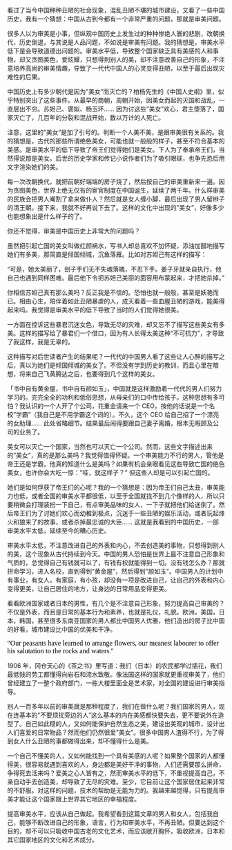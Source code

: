看过了当今中国种种丑陋的社会现象，混乱丑陋不堪的城市建设，又看了一些中国历史，我有一个猜想：中国从古到今都有一个非常严重的问题，那就是审美问题。

很多人以为审美是小事，但纵观中国历史上发生过的种种惨绝人寰的悲剧，改朝换代，历史倒退，与其说是人品问题，不如说是审美有问题。我的猜想是，审美水平低下是会导致道德出问题的。审美水平低，导致整个国家缺乏具有美感的人和事物，却又贪图美色，爱炫耀，只想得到别人的美，却不注意改善自己的形象，不注意培养高尚的审美情趣，导致了一代代中国人的心灵变得丑陋，以至于最后出现灾难性的后果。

中国历史上有多少朝代是因为”美女”而灭亡的？柏杨先生的《中国人史纲》里，似乎特别突出了这些事件。从最早的商朝，周朝开始，因美女而起的灭国和战乱，一直层出不穷。苏妲己、褒姒、杨玉环…… 因为讨这些”美女”欢心，君主堕落了，国家灭亡了，几百年的分裂和混战开始，数以万计的人死亡。

注意，这里的”美女”是加了引号的。判断一个人美不美，是跟审美很有关系的。我的猜想是，古代的那些所谓绝色美女，可能也就一般般的样子，甚至不符合基本的美感。是审美水平的低下导致了帝王们觉得她们是美女。下人为了奉承帝王们，当然得说那是美女。后世的历史学家和传记小说作者们为了吸引眼球，也争先恐后用文字渲染她们的美。

每一次改朝换代，就把前朝好端端的房子烧了，然后按自己的审美重新来一遍。因为贪图美色，世界上绝无仅有的宦官制度在中国诞生，延续了两千年。什么样审美的民族会把男人阉割了拿来做仆人？然后就是女人缠小脚，最后出现了男人留辫子的清王朝。接下来，我就不好再说下去了。这样的文化中出现的”美女”，好像多少也能想象出是什么样子的了。

你还不觉得，审美是中国历史上非常大的问题吗？

虽然把引起亡国的美女叫做红颜祸水，写书人却总喜欢不加怀疑，添油加醋地描写她们有多美，那简直是倾国倾城，沉鱼落雁。比如对苏妲己有这样的描写：

“可是，她太美丽了，刽子手们无不失魂落魄，不忍下手。姜子牙就亲自执行，他自己也遇到同样困难。最后他下令把苏妲己美丽的面容用布蒙起来，才把她杀掉。”

你相信苏妲己真有那么美吗？反正我是不信的。恐怕也就一般般，甚至是妖艳而已。相由心生，陪伴着如此丑陋暴虐的人，成天看着一些血腥丑陋的游戏，能美得起来吗。我觉得是审美水平的低下导致了当时的人们觉得她很美。

一方面在控诉这些暴君沉迷女色，导致无尽的灾难，却又忘不了描写这些美女有多美。这样的描写给了暴君们一个借口，因为有人长得太美这种“不可抗力”，才导致了我这样，我是无辜的。

这种描写对后世读者产生的结果呢？一代代的中国男人看了这些让人心醉的描写之后，真以为她们是倾国倾城的美女了。不但没有学到历史的教训，而且心里在暗想，将来自己飞黄腾达之后，也要得到几个这样的美女。

「书中自有黄金屋，书中自有颜如玉」，中国就是这样激励着一代代的男人们努力学习的。完完全全的功利和低俗思想，从母亲们的口中传给孩子。这种思想有多可怕？我认识的一个人开了个公司，花重金请来一个 CEO，按他的话说是一个名校”学霸”（我自己是不用学霸这个词的）。不久，这个 CEO 给自己招了一个漂亮的女助理…… 此处省略细节。结果最后闹得要跟自己妻子离婚，根本无暇顾及公司的业务了。

美女可以灭亡一个国家，当然也可以灭亡一个公司。然而，这些文字描述出来的”美女”，真的是那么美吗？我觉得值得怀疑。一个审美能力不行的男人，管他是帝王还是学霸，他真的知道什么是美吗？如果有机会亲眼看见这些导致亡国的绝色美女，也许你会大吃一惊：”哇，就这样子？” 但这些人却是可以引起亡国的。

她们是如何俘获了帝王们的心呢？我的一个猜想是：因为帝王们自己太丑，审美能力也低，或者全国的审美水平都很低，以至于全国就找不到几个像样的人，所以只要稍微会打理装扮一下自己，有点审美品味的女人，一下子就把他们给迷倒了。然后帝王们为了讨她们欢心而幼稚到极点，沉迷于一些丑陋的娱乐活动，或者玩起烽火和狼来了的故事，或者杀掉最忠诚的大臣…… 这就是我看到的中国历史，一部审美水平太低，延续至今的糟心历史。

审美水平太低，不注意改进自己的外表和内心，不去创造美的事物，只想得到别人的美，这个现象从古代持续到今天。中国的男人恐怕是世界上最不注意自己形象和气质的，总觉得自己有钱就可以了，有钱有权就能得到一切。没有钱怎么办？那就拼命学习，进入名校，直到得到”黄金屋”，然后得到”颜如玉”。中国男人的计划中有事业，有女人，有家庭，有小孩，却没有一项是改进自己，让自己的外表和内心变得更美，让自己居住的地方，让身边的日常用品变得更美。

看看欧洲国家或者日本的男性，有几个是不注意自己形象，努力提高自己审美的？不仅是外表，而且是日常的基本行为和素养，也就是礼仪，礼貌。欧洲，美国，日本，韩国，甚至很多东南亚国家的男人都比中国男人优雅，他们造出的房子比中国的好看，城市建设比中国的优美和干净。

<span style="color:rgb(0,0,0);font-family:-webkit-standard;font-size:medium;font-style:normal;font-variant-caps:normal;font-weight:normal;letter-spacing:normal;orphans:auto;text-align:start;text-indent:0;text-transform:none;white-space:normal;widows:auto;word-spacing:0;-webkit-text-size-adjust:auto;text-decoration:none;display:inline !important;float:none;">“Our peasants have learned to arrange flowers, our meanest labourer to offer his salutation to the rocks and waters</span>.”

1906 年，冈仓天心的《茶之书》里写道：我们（日本）的农民都学过插花，我们最低贱的劳工都懂得向岩石和流水致敬。像法国这样的国家就更重视审美了，他们曾经建立了一整个政府部门，一栋大楼里面全是艺术家，对全国的建设进行审美指导。

别人一百多年以前的审美就是那种程度了，我们在做什么呢？我们国家的男人，现在连基本的”不要烦扰旁边的人”这么基本的内在美感都快要失去，更不要说外在造型了。自己如此糙的人，又如何能保护自然生态之美，建设出美观的城市，设计出人们喜爱的日常物品？然而他们仍然很爱”美女”。很多中国男人渣得不行，为了得到女人什么丑陋的事都做得出来，却不懂得什么是美。

一个自己不懂美的人，又如何能找到一个具有美感的人呢？如果整个国家的人都懂得美，很容易就遇到喜欢的人，身边都是美好干净的事物，人们还需要那么拼命，争得死去活来吗？爱美之心人皆有之，然而审美水平的低下，不重视提高自己，不亲自动手去创造美，却导致了无尽的灾难。至少，它目前让这个国家居住起来非常的不舒服。对这样的问题，技术的帮助是无能为力的。我越来越觉得，只有提高审美才能让这个国家跟上世界其它地区的幸福程度。

提高审美水平，应该从自己做起。我希望看到这篇文章的男人和女人，包括我自己，能够不断改进自己的形象，语言，行为和审美水平，不再丑陋。但要达到这个目的，却不可以只吸收中国古老的文化艺术，而应该敞开胸怀，吸收欧洲，日本和其它国家地区的文化和艺术成分。
